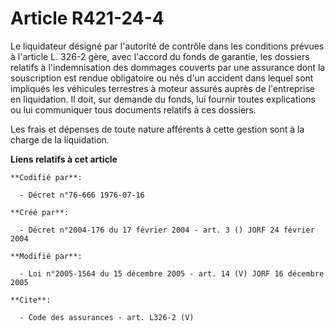 # Article R421-24-4

Le liquidateur désigné par l'autorité de contrôle dans les conditions prévues à l'article L. 326-2 gère, avec l'accord du
fonds de garantie, les dossiers relatifs à l'indemnisation des dommages couverts par une assurance dont la souscription est
rendue obligatoire ou nés d'un accident dans lequel sont impliqués les véhicules terrestres à moteur assurés auprès de
l'entreprise en liquidation. Il doit, sur demande du fonds, lui fournir toutes explications ou lui communiquer tous documents
relatifs à ces dossiers. 

Les frais et dépenses de toute nature afférents à cette gestion sont à la charge de la liquidation.

**Liens relatifs à cet article**

	**Codifié par**:

	  - Décret n°76-666 1976-07-16

	**Créé par**:

	  - Décret n°2004-176 du 17 février 2004 - art. 3 () JORF 24 février 2004

	**Modifié par**:

	  - Loi n°2005-1564 du 15 décembre 2005 - art. 14 (V) JORF 16 décembre 2005

	**Cite**:

	  - Code des assurances - art. L326-2 (V)
